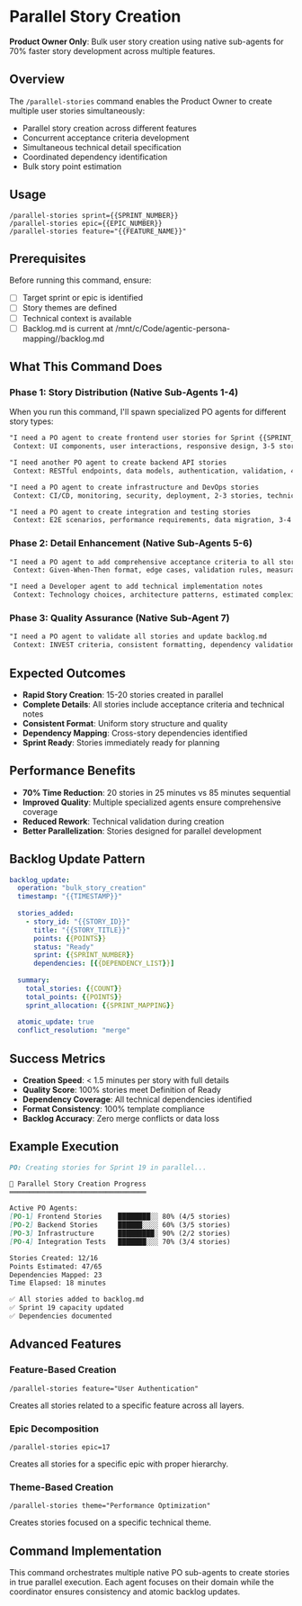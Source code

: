 # Parallel Story Creation

**Product Owner Only**: Bulk user story creation using native sub-agents for 70% faster story development across multiple features.

## Overview

The `/parallel-stories` command enables the Product Owner to create multiple user stories simultaneously:
- Parallel story creation across different features
- Concurrent acceptance criteria development
- Simultaneous technical detail specification
- Coordinated dependency identification
- Bulk story point estimation

## Usage

```
/parallel-stories sprint={{SPRINT_NUMBER}}
/parallel-stories epic={{EPIC_NUMBER}}
/parallel-stories feature="{{FEATURE_NAME}}"
```

## Prerequisites

Before running this command, ensure:
- [ ] Target sprint or epic is identified
- [ ] Story themes are defined
- [ ] Technical context is available
- [ ] Backlog.md is current at /mnt/c/Code/agentic-persona-mapping//backlog.md

## What This Command Does

### Phase 1: Story Distribution (Native Sub-Agents 1-4)
When you run this command, I'll spawn specialized PO agents for different story types:

```markdown
"I need a PO agent to create frontend user stories for Sprint {{SPRINT_NUMBER}}
 Context: UI components, user interactions, responsive design, 3-5 stories, 3-8 points each"

"I need another PO agent to create backend API stories
 Context: RESTful endpoints, data models, authentication, validation, 4-6 stories"

"I need a PO agent to create infrastructure and DevOps stories
 Context: CI/CD, monitoring, security, deployment, 2-3 stories, technical enablers"

"I need a PO agent to create integration and testing stories
 Context: E2E scenarios, performance requirements, data migration, 3-4 stories"
```

### Phase 2: Detail Enhancement (Native Sub-Agents 5-6)
```markdown
"I need a PO agent to add comprehensive acceptance criteria to all stories
 Context: Given-When-Then format, edge cases, validation rules, measurable outcomes"

"I need a Developer agent to add technical implementation notes
 Context: Technology choices, architecture patterns, estimated complexity"
```

### Phase 3: Quality Assurance (Native Sub-Agent 7)
```markdown
"I need a PO agent to validate all stories and update backlog.md
 Context: INVEST criteria, consistent formatting, dependency validation, atomic updates"
```

## Expected Outcomes

- **Rapid Story Creation**: 15-20 stories created in parallel
- **Complete Details**: All stories include acceptance criteria and technical notes
- **Consistent Format**: Uniform story structure and quality
- **Dependency Mapping**: Cross-story dependencies identified
- **Sprint Ready**: Stories immediately ready for planning

## Performance Benefits

- **70% Time Reduction**: 20 stories in 25 minutes vs 85 minutes sequential
- **Improved Quality**: Multiple specialized agents ensure comprehensive coverage
- **Reduced Rework**: Technical validation during creation
- **Better Parallelization**: Stories designed for parallel development

## Backlog Update Pattern

```yaml
backlog_update:
  operation: "bulk_story_creation"
  timestamp: "{{TIMESTAMP}}"
  
  stories_added:
    - story_id: "{{STORY_ID}}"
      title: "{{STORY_TITLE}}"
      points: {{POINTS}}
      status: "Ready"
      sprint: {{SPRINT_NUMBER}}
      dependencies: [{{DEPENDENCY_LIST}}]
      
  summary:
    total_stories: {{COUNT}}
    total_points: {{POINTS}}
    sprint_allocation: {{SPRINT_MAPPING}}
    
  atomic_update: true
  conflict_resolution: "merge"
```

## Success Metrics

- **Creation Speed**: < 1.5 minutes per story with full details
- **Quality Score**: 100% stories meet Definition of Ready
- **Dependency Coverage**: All technical dependencies identified
- **Format Consistency**: 100% template compliance
- **Backlog Accuracy**: Zero merge conflicts or data loss

## Example Execution

```markdown
PO: Creating stories for Sprint 19 in parallel...

📝 Parallel Story Creation Progress
══════════════════════════════════

Active PO Agents:
[PO-1] Frontend Stories    ████████░░ 80% (4/5 stories)
[PO-2] Backend Stories     ██████░░░░ 60% (3/5 stories)
[PO-3] Infrastructure      █████████░ 90% (2/2 stories)
[PO-4] Integration Tests   ███████░░░ 70% (3/4 stories)

Stories Created: 12/16
Points Estimated: 47/65
Dependencies Mapped: 23
Time Elapsed: 18 minutes

✅ All stories added to backlog.md
✅ Sprint 19 capacity updated
✅ Dependencies documented
```

## Advanced Features

### Feature-Based Creation
```
/parallel-stories feature="User Authentication"
```
Creates all stories related to a specific feature across all layers.

### Epic Decomposition
```
/parallel-stories epic=17
```
Creates all stories for a specific epic with proper hierarchy.

### Theme-Based Creation
```
/parallel-stories theme="Performance Optimization"
```
Creates stories focused on a specific technical theme.

## Command Implementation

This command orchestrates multiple native PO sub-agents to create stories in true parallel execution. Each agent focuses on their domain while the coordinator ensures consistency and atomic backlog updates.